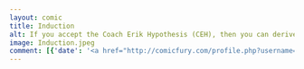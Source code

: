 ```yaml
---
layout: comic
title: Induction
alt: If you accept the Coach Erik Hypothesis (CEH), then you can derive these results.  But it is equally consistent to reject the CEH, so that in non-Erikean mathematics, this theorem leads to contradiction.
image: Induction.jpeg
comment: [{'date': '<a href="http://comicfury.com/profile.php?username=tecco_dsilva" title="tecco_dsilva">tecco_dsilva</a>', 'username': 'tecco_dsilva', 'comment': 'I know it&#039;s hard to recognize me with brown hair and no glasses, but during my buff phase (yes, even buffer than I am now if you can believe it) I had brown hair.  '}]
---
```

